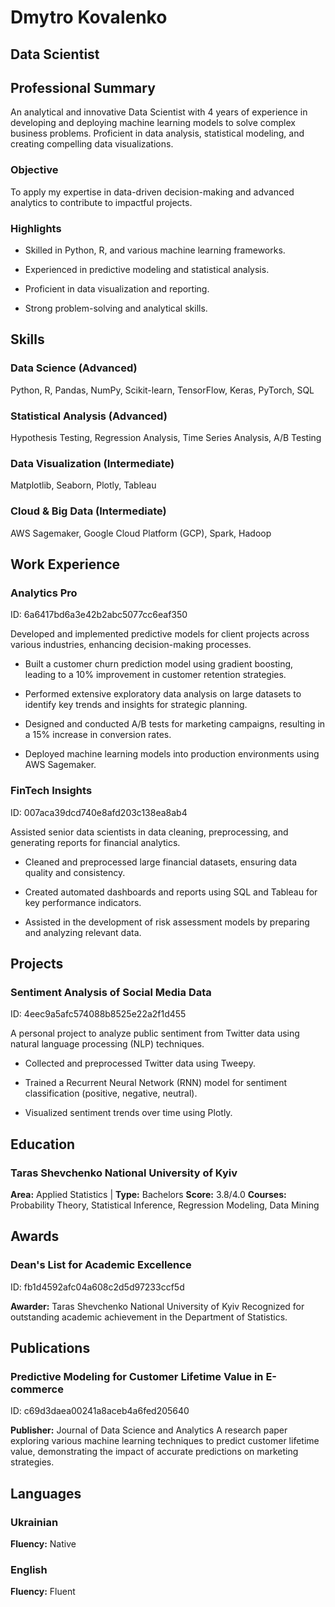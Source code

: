 



# Dmytro Kovalenko
## Data Scientist

## Professional Summary
An analytical and innovative Data Scientist with 4 years of experience in developing and deploying machine learning models to solve complex business problems. Proficient in data analysis, statistical modeling, and creating compelling data visualizations.

### Objective
To apply my expertise in data-driven decision-making and advanced analytics to contribute to impactful projects.

### Highlights

* Skilled in Python, R, and various machine learning frameworks.

* Experienced in predictive modeling and statistical analysis.

* Proficient in data visualization and reporting.

* Strong problem-solving and analytical skills.



## Skills

### Data Science (Advanced)
Python, R, Pandas, NumPy, Scikit-learn, TensorFlow, Keras, PyTorch, SQL

### Statistical Analysis (Advanced)
Hypothesis Testing, Regression Analysis, Time Series Analysis, A/B Testing

### Data Visualization (Intermediate)
Matplotlib, Seaborn, Plotly, Tableau

### Cloud & Big Data (Intermediate)
AWS Sagemaker, Google Cloud Platform (GCP), Spark, Hadoop




## Work Experience

### Analytics Pro
ID: 6a6417bd6a3e42b2abc5077cc6eaf350

Developed and implemented predictive models for client projects across various industries, enhancing decision-making processes.


* Built a customer churn prediction model using gradient boosting, leading to a 10% improvement in customer retention strategies.

* Performed extensive exploratory data analysis on large datasets to identify key trends and insights for strategic planning.

* Designed and conducted A/B tests for marketing campaigns, resulting in a 15% increase in conversion rates.

* Deployed machine learning models into production environments using AWS Sagemaker.


### FinTech Insights
ID: 007aca39dcd740e8afd203c138ea8ab4

Assisted senior data scientists in data cleaning, preprocessing, and generating reports for financial analytics.


* Cleaned and preprocessed large financial datasets, ensuring data quality and consistency.

* Created automated dashboards and reports using SQL and Tableau for key performance indicators.

* Assisted in the development of risk assessment models by preparing and analyzing relevant data.





## Projects

### Sentiment Analysis of Social Media Data
ID: 4eec9a5afc574088b8525e22a2f1d455

A personal project to analyze public sentiment from Twitter data using natural language processing (NLP) techniques.


* Collected and preprocessed Twitter data using Tweepy.

* Trained a Recurrent Neural Network (RNN) model for sentiment classification (positive, negative, neutral).

* Visualized sentiment trends over time using Plotly.





## Education

### Taras Shevchenko National University of Kyiv
**Area:** Applied Statistics | **Type:** Bachelors
**Score:** 3.8/4.0
**Courses:** Probability Theory, Statistical Inference, Regression Modeling, Data Mining




## Awards

### Dean's List for Academic Excellence
ID: fb1d4592afc04a608c2d5d97233ccf5d

**Awarder:** Taras Shevchenko National University of Kyiv
Recognized for outstanding academic achievement in the Department of Statistics.






## Publications

### Predictive Modeling for Customer Lifetime Value in E-commerce
ID: c69d3daea00241a8aceb4a6fed205640

**Publisher:** Journal of Data Science and Analytics
A research paper exploring various machine learning techniques to predict customer lifetime value, demonstrating the impact of accurate predictions on marketing strategies.




## Languages

### Ukrainian
**Fluency:** Native

### English
**Fluency:** Fluent
